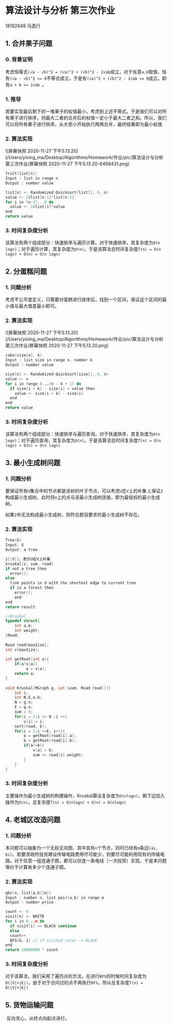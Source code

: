 # 算法设计与分析 第三次作业

18182648 马逸行



## 1. 合并果子问题

### 0.  背景证明

​	考虑恒等式`(√a - √b)^2 = (√a)^2 + (√b)^2 - 2√ab`成立，对于任意`a,b`取值，恒有`(√a - √b)^2 >= 0`不等式成立，于是有`(√a)^2 + (√b)^2 - 2√ab >= 0`成立。即有`a + b >= 2√ab `。

### 1. 推导

​	若要实现最后剩下的一堆果子的权值最小，考虑到上述不等式，于是我们可以对所有果子进行排序，则最大二者的合并后的权值一定小于最大二者之和。所以，我们可以将所有果子进行排序，从大至小开始执行两两合并，最终结果即为最小权值

### 2. 算法实现

![屏幕快照 2020-11-27 下午5.13.20](/Users/yixing_ma/Desktop/Algorithms/Homework/作业/pic/算法设计与分析 第三次作业/屏幕快照 2020-11-27 下午5.13.20-6468431.png)

``` c
fruit(list[n])
Input : list in range n
Output : number value
```

``` c
list[n] <- Randomized-Quicksort(list[], 0, n)
value <- 2√list[n-1]*list[n-2]
for i in (n-3)...0 do
  value <- 2√list[i]*value
end
return value
```

### 3. 时间复杂度分析

该算法有两个组成部分：快速排序与遍历计算。对于快速排序，其复杂度为`O(n log⁡n)`；对于遍历计算，其复杂度为`O(n)`。于是该算法总时间复杂度`T(n) = O(n logn) + O(n) = O(n logn)`

<div STYLE="page-break-after: always;"></div>

## 2. 分蛋糕问题

### 1. 问题分析

​	考虑不公平度定义，只需要对蛋糕进行排序后，找到一个区间，保证这个区间的最小值与最大值差最小即可。

### 2. 算法实现

![屏幕快照 2020-11-27 下午5.13.20](/Users/yixing_ma/Desktop/Algorithms/Homework/作业/pic/算法设计与分析 第三次作业/屏幕快照 2020-11-27 下午5.13.20.png)

``` c
cake(size[n], k)
Input : list size in range n, number k
Output : number value
```

``` c
size[n] <- Randomized-Quicksort(size[], 0, n)
value <- ∞
for i in range 0...(n - k + 1) do
  if size[i + k] - size[i] < value then
    value <- size[i + k] - size[i]
  end
end
return value
```

### 3. 时间复杂度分析

该算法有两个组成部分：快速排序与遍历查询。对于快速排序，其复杂度为`O(n log⁡n)`；对于遍历查询，其复杂度为`O(n)`。于是该算法总时间复杂度`T(n) = O(n logn) + O(n) = O(n logn)`

<div STYLE="page-break-after: always;"></div>

## 3. 最小生成树问题

### 1. 问题分析

​	要保证所有`U`集合中的节点都是该树的叶子节点，可以考虑`U`在`V`上的补集 `Z`,保证`Z`构成最小生成树，此时将`U`上的点与该最小生成树连接，即为最低权的最小生成树。

​	如果`Z`中无法构成最小生成树，则符合题目要求的最小生成树不存在。

### 2. 算法实现

``` c
Tree(G)
Input: G
Output: a tree
```

``` c
z[|V|]，表示U在V上补集
kruskal(z, sum, road)
if not a tree then
  error();
else
  link points in U with the shortest edge to current tree
  if is a forest then
    error();
	end
end
return result
```


```  c
//Kruskal
typedef struct{
	int a,b;
	int weight;
}Road;
 
Road road[maxSize];
int v[maxSize];            
 
int getRoot(int a){             
	if(a!v[a])
	     a = v[a];
	return a;
}
 
void Kruskal(MGraph g, int &sum, Road road[]){
	int i;
	int N,E,a,b;
	N = g.n;
	E = g.e;
	sum = 0;
	for(i = 1;i <= N ;i ++)
		v[i] = i;
	sort(road, E);
	for(i = 1;i <=E; i++){
		a = getRoot(road[i].a);
		b = getRoot(road[i].b);
		if(a!=b){
			v[a] = b;
			sum += road[i].weight;
		}
	}
}
```

### 3. 时间复杂度分析

主要操作为最小生成树的构建操作，Kruskal算法复杂度为`O(nlogn)`，剩下边加入操作为`O(n)`，总复杂度`T(n) = O(nlogn) + O(n) = O(nlogn)`

<div STYLE="page-break-after: always;"></div>

## 4. 老城区改造问题

### 1. 问题分析

​	本问题可以抽象为一个无权无向图，其中具有`n`个节点，同时已经有`m`条边`(ai, bi)`。若要求政府投资建设传输电路费用尽可能少，则要尽可能利用现有的传输电路。对于任意一组连通子图，都可以仅连一条电线（一次投资）实现。于是本问题等价于计算有多少个连通子图。

### 2. 算法实现

``` c
qbs(n, list(a,b)[m])
Input : number n, list pair(a,b) in range m
Output : number price
```

``` c
count <- 0
visit[n] <- WHITE
for i in 0...n do
  if visit[i] == BLACK continue
  else 
  count++
  BFS(G, i) // if visited color -> BLACK
end
return 10000000 * count
```

### 3. 时间复杂度分析

对于该算法，我们采用了遍历点的方法，在进行`BFS`的时候时间复杂度为`O(|V|+|E|)`，由于对于访问过的点不再执行`BFS`，所以总复杂度`T(n) = O(|V|+|E|)`

<div STYLE="page-break-after: always;"></div>

## 5. 货物运输问题

​	反向贪心，从终点向起点进行。



